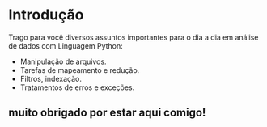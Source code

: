 # Introdução

Trago para você diversos   assuntos importantes  para  o  dia  a  dia  em  análise  de  dados  com  Linguagem  Python: 

- Manipulação  de arquivos.
- Tarefas  de  mapeamento  e  redução.
- Filtros,  indexação.  
- Tratamentos  de  erros  e exceções. 

## muito obrigado por estar aqui comigo!
